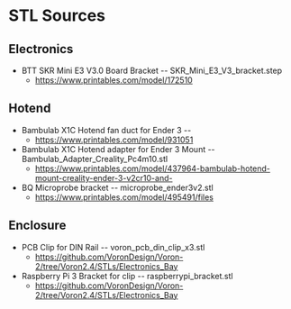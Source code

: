 # STL Sources

## Electronics
- BTT SKR Mini E3 V3.0 Board Bracket -- SKR_Mini_E3_V3_bracket.step
  - https://www.printables.com/model/172510 

## Hotend
- Bambulab X1C Hotend fan duct for Ender 3 -- 
  - https://www.printables.com/model/931051 
- Bambulab X1C Hotend adapter for Ender 3 Mount -- Bambulab_Adapter_Creality_Pc4m10.stl
  - https://www.printables.com/model/437964-bambulab-hotend-mount-creality-ender-3-v2cr10-and-
- BQ Microprobe bracket -- microprobe_ender3v2.stl
  - https://www.printables.com/model/495491/files

## Enclosure
- PCB Clip for DIN Rail -- voron_pcb_din_clip_x3.stl
  - https://github.com/VoronDesign/Voron-2/tree/Voron2.4/STLs/Electronics_Bay
- Raspberry Pi 3 Bracket for clip -- raspberrypi_bracket.stl
  - https://github.com/VoronDesign/Voron-2/tree/Voron2.4/STLs/Electronics_Bay 


 
